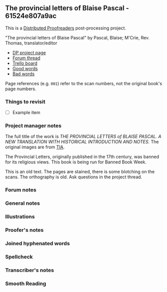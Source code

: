 ## The provincial letters of Blaise Pascal - 61524e807a9ac ##

This is a [Distributed Proofreaders](http://www.pgdp.net/) post-processing project.

"The provincial letters of Blaise Pascal" by Pascal, Blaise; M'Crie, Rev. Thomas, translator/editor

- [DP project page](http://www.pgdp.net/c/project.php?id=projectID61524e807a9ac)
- [Forum thread](https://www.pgdp.net/phpBB3/viewtopic.php?t=75204)
- [Trello board](https://trello.com/b/nT0nnebE)
- [Good words](good_words.txt)
- [Bad words](bad_words.txt)

Page references (e.g. `001`) refer to the scan numbers, not the original book's page numbers.

### Things to revisit ###

- [ ] Example item

### Project manager notes ###

The full title of the work is *THE PROVINCIAL LETTERS of BLAISE PASCAL. A NEW TRANSLATION WITH HISTORICAL INTRODUCTION AND NOTES.*  The original images are from [TIA](https://archive.org/details/provincialletter00pasciala/page/n5/mode/2up).

The Provincial Letters, originally published in the 17th century, was banned for its religious views. This book is being run for Banned Book Week.

This is an old text. The pages are stained, there is some blotching on the scans. The orthography is old. Ask questions in the project thread. 



### Forum notes ###

### General notes ###

### Illustrations ###

### Proofer's notes ###

### Joined hyphenated words ###

### Spellcheck ###

### Transcriber's notes ###

### Smooth Reading ###
